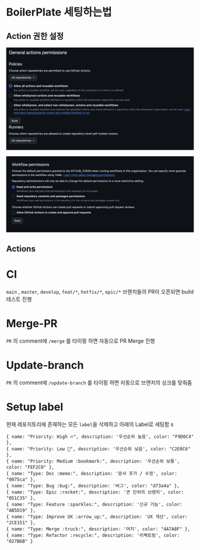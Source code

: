 # BoilerPlate 세팅하는법

## Action 권한 설정 

![정책](./README/organization-policies.png)

![Workflow permissions](./README/organization-workflow-permissions.png)

## Actions 

# CI
`main` , `master`, `develop`, `feat/*`, `hotfix/*`, `epic/*` 브랜치들의 PR이 오픈되면 build 테스트 진행

# Merge-PR
`PR` 의 comment에 `/merge` 를 타이핑 하면 자동으로 PR Merge 진행

# Update-branch
`PR` 의 comment에 `/update-branch` 를 타이핑 하면 자동으로 브랜치의 싱크를 맞춰줌

# Setup label
현재 레포지토리에 존재하는 모든 `label`을 삭제하고 
아래의 Label로 세팅함
s
```tsx
{ name: "Priority: High 🔥", description: '우선순위 높음', color: "F9D0C4" },
{ name: "Priority: Low 🐢", description: '우선순위 낮음', color: "C2E0C6" },
{ name: "Priority: Medium :bookmark:", description: '우선순위 보통', color: "FEF2C0" },
{ name: "Type: Doc :memo:", description: '문서 추가 / 수정', color: "0075ca" },
{ name: "Type: Bug :bug:", description: '버그', color: "d73a4a" },
{ name: "Type: Epic :rocket:", description: '큰 단위의 브랜치', color: "051C35" },
{ name: "Type: Feature :sparkles:", description: '신규 기능', color: "AB5D19" },
{ name: "Type: Improve UX :arrow_up:", description: 'UX 개선', color: "2CE151" },
{ name: "Type: Merge :truck:", description: '머지', color: "4A7A8F" },
{ name: "Type: Refactor :recycle:", description: '리팩토링', color: "027B6B" }
```